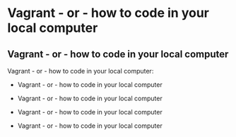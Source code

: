 # Vagrant - or - how to code in your local computer
## Vagrant - or - how to code in your local computer

Vagrant - or - how to code in your local computer:

* Vagrant - or - how to code in your local computer
* Vagrant - or - how to code in your local computer

* Vagrant - or - how to code in your local computer


* Vagrant - or - how to code in your local computer
